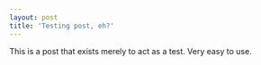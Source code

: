 ```yaml
---
layout: post
title: 'Testing post, eh?'
---
```

This is a post that exists merely to act as a test. Very easy to use.
